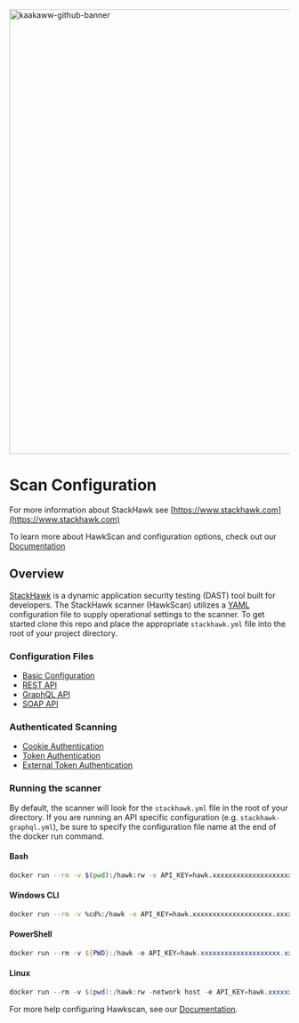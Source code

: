 <img width="800" alt="kaakaww-github-banner" src="https://user-images.githubusercontent.com/59268514/126686633-b8078990-16e2-4207-a97b-8d679b496274.png">

# Scan Configuration

For more information about StackHawk see [https://www.stackhawk.com](https://www.stackhawk.com)

To learn more about HawkScan and configuration options, check out our [Documentation](https://docs.stackhawk.com)


## Overview
[StackHawk](https://www.stackhawk.com) is a dynamic application security testing (DAST) tool built for developers. The StackHawk scanner (HawkScan) utilizes a [YAML](https://yaml.org) configuration file to supply operational settings to the scanner. To get started clone this repo and place the appropriate `stackhawk.yml` file into the root of your project directory.


### Configuration Files
* [Basic Configuration](Basic)
* [REST API](REST)
* [GraphQL API](GraphQL)
* [SOAP API](SOAP)

### Authenticated Scanning
* [Cookie Authentication](Cookie_Auth)
* [Token Authentication](Token_Auth)
* [External Token Authentication](External_Token_Auth)


### Running the scanner

By default, the scanner will look for the `stackhawk.yml` file in the root of your directory. If you are running an API specific configuration (e.g. `stackhawk-graphql.yml`), be sure to specify the configuration file name at the end of the docker run command.

#### Bash
```bash
docker run --rm -v $(pwd):/hawk:rw -e API_KEY=hawk.xxxxxxxxxxxxxxxxxxxx.xxxxxxxxxxxxxxxxxxxx -t stackhawk/hawkscan:latest
```

#### Windows CLI
```bash
docker run --rm -v %cd%:/hawk -e API_KEY=hawk.xxxxxxxxxxxxxxxxxxxx.xxxxxxxxxxxxxxxxxxxx -t stackhawk/hawkscan:latest
```

#### PowerShell
```PowerShell
docker run --rm -v ${PWD}:/hawk -e API_KEY=hawk.xxxxxxxxxxxxxxxxxxxx.xxxxxxxxxxxxxxxxxxxx -t stackhawk/hawkscan:latest
```

#### Linux
```PowerShell
docker run --rm -v $(pwd):/hawk:rw -network host -e API_KEY=hawk.xxxxxxxxxxxxxxxxxxxx.xxxxxxxxxxxxxxxxxxxx -t stackhawk/hawkscan:latest
```


For more help configuring Hawkscan, see our [Documentation](https://docs.stackhawk.com/hawkscan).
